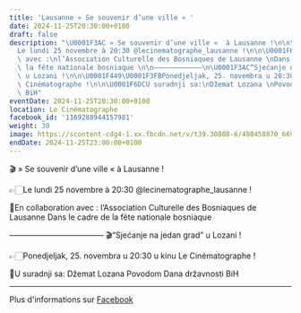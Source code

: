 ```yaml
---
title: 'Lausanne « Se souvenir d’une ville » '
date: 2024-11-25T20:30:00+0100
draft: false
description: "\U0001F3AC » Se souvenir d’une ville «  à Lausanne !\n\n\U0001F449\U0001F3FB\
  Le lundi 25 novembre à 20:30 @lecinematographe_lausanne !\n\n\U0001F6DCEn collaboration\
  \ avec :\nl’Association Culturelle des Bosniaques de Lausanne \nDans le cadre de\
  \ la fête nationale bosniaque \n\n————————————\n\U0001F3AC“Sjećanje na jedan grad”\
  \ u Lozani !\n\n\U0001F449\U0001F3FBPonedjeljak, 25. novembra u 20:30 u kinu Le\
  \ Cinématographe !\n\n\U0001F6DCU suradnji sa:\nDžemat Lozana \nPovodom Dana državnosti\
  \ BiH"
eventDate: 2024-11-25T20:30:00+0100
location: Le Cinématographe
facebook_id: '1169288944157981'
weight: 30
image: https://scontent-cdg4-1.xx.fbcdn.net/v/t39.30808-6/480458870_669400799102559_463094215784846016_n.jpg?_nc_cat=102&ccb=1-7&_nc_sid=9e60e4&_nc_eui2=AeH6MimXGmmI9FWcapyUarsxDa8ll2qJvY4NryWXaom9jsnAUNfEI4H65qzTSSRxVKSjq9lLYDVFf5aHBVdAi_bk&_nc_ohc=hcjXsxuUr6kQ7kNvwHXNHNW&_nc_oc=Admxsfq0SI4pw1b-xlOl8t9LAiCamZSSg6Xf7cM4Yx9bQmHNxt8lOdOO1SDbkkJHY4Y&_nc_zt=23&_nc_ht=scontent-cdg4-1.xx&edm=ABTKTjYEAAAA&_nc_gid=ppp1aw5-PMVLcatRt3Pe4A&oh=00_AfNaJgKWlVNytC1C9g9DkQcp8b6LAJqOJW1l-09srhMcpQ&oe=6867BB4E
endDate: 2024-11-25T23:00:00+0100
---
```


🎬 » Se souvenir d’une ville «  à Lausanne !

👉🏻Le lundi 25 novembre à 20:30 @lecinematographe_lausanne !

🛜En collaboration avec :
l’Association Culturelle des Bosniaques de Lausanne 
Dans le cadre de la fête nationale bosniaque 

————————————
🎬“Sjećanje na jedan grad” u Lozani !

👉🏻Ponedjeljak, 25. novembra u 20:30 u kinu Le Cinématographe !

🛜U suradnji sa:
Džemat Lozana 
Povodom Dana državnosti BiH

---

Plus d'informations sur [Facebook](https://facebook.com/events/1169288944157981)